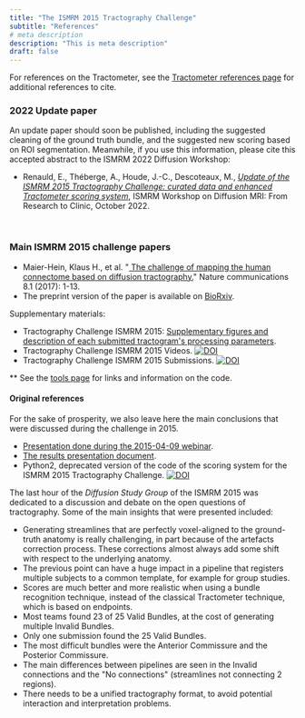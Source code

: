 ```yaml
---
title: "The ISMRM 2015 Tractography Challenge"
subtitle: "References"
# meta description
description: "This is meta description"
draft: false
---
```



For references on the Tractometer, see the <a href="/tractometer/references">Tractometer references page</a> for additional references to cite.


### 2022 Update paper

An update paper should soon be published, including the suggested cleaning of the ground truth bundle, and the suggested new scoring based on ROI segmentation. Meanwhile, if you use this information, please cite this accepted abstract to the ISMRM 2022 Diffusion Workshop:

- Renauld, E., Théberge, A., Houde, J.-C., Descoteaux, M., <a href="/papers/ISMRM_Abstract_DSG.pdf"> *Update of the ISMRM 2015 Tractography Challenge: curated data and enhanced Tractometer scoring system*</a>, ISMRM Workshop on Diffusion MRI: From Research to Clinic, October 2022. 


<br>

### Main ISMRM 2015 challenge papers

- Maier-Hein, Klaus H., et al. "<a href="https://www.nature.com/articles/s41467-017-01285-x?report=reader" target="_blank"> The challenge of mapping the human connectome based on diffusion tractography.</a>" Nature communications 8.1 (2017): 1-13.
- The preprint version of the paper is available on <a href="http://www.biorxiv.org/content/early/2016/11/21/084137" target="_blank">BioRxiv</a>.

Supplementary materials:

  [comment]: <> (Maier-Hein, K. H. <i>et al</i>. Tractography Challenge ISMRM 2015 Data. <a href="https://doi.org/10.5281/zenodo.572345"><img src="https://zenodo.org/badge/DOI/10.5281/zenodo.572345.svg" alt="DOI"></a>)
  [comment]: <> ( Maier-Hein, K. H. <i>et al</i>. Tractography Challenge ISMRM 2015 High-resolution Data. <a href="https://doi.org/10.5281/zenodo.579933"><img src="https://zenodo.org/badge/DOI/10.5281/zenodo.579933.svg" alt="DOI"></a>)

- Tractography Challenge ISMRM 2015: <a href="https://static-content.springer.com/esm/art%3A10.1038%2Fs41467-017-01285-x/MediaObjects/41467_2017_1285_MOESM1_ESM.pdf"> Supplementary figures and description of each submitted tractogram's processing parameters</a>.
- Tractography Challenge ISMRM 2015 Videos.  <a href="https://doi.org/10.5281/zenodo.580067"><img src="https://zenodo.org/badge/DOI/10.5281/zenodo.580067.svg" alt="DOI"></a>
- Tractography Challenge ISMRM 2015 Submissions.  <a href="https://doi.org/10.5281/zenodo.840086"><img src="https://zenodo.org/badge/DOI/10.5281/zenodo.840086.svg" alt="DOI"></a>

** See the <a href="/ismrm2015/tools">tools page</a> for links and information on the code.

#### Original references

For the sake of prosperity, we also leave here the main conclusions that were discussed during the challenge in 2015.

- <a href="/papers/challenge_webinar_presentation.pdf">Presentation done during the 2015-04-09 webinar</a>.
- <a href="/papers/ismrm_presentation_ResultTractometer.pdf"> The results presentation document</a>.
- Python2, deprecated version of the code of the scoring system for the ISMRM 2015 Tractography Challenge. <a href="https://doi.org/10.5281/zenodo.810130"><img src="https://zenodo.org/badge/DOI/10.5281/zenodo.810130.svg" alt="DOI"></a>

The last hour of the <i>Diffusion Study Group</i> of the ISMRM 2015 was dedicated to a discussion and debate on the open questions of tractography. Some of the main insights that were presented included:

- Generating streamlines that are perfectly voxel-aligned to the ground-truth anatomy is really challenging, in part because of the artefacts correction process. These corrections almost always add some shift with respect to the underlying anatomy. 
- The previous point can have a huge impact in a pipeline that registers multiple subjects to a common template, for example for group studies.
- Scores are much better and more realistic when using a bundle recognition technique, instead of the classical Tractometer technique, which is based on endpoints.
-  Most teams found 23 of 25 Valid Bundles, at the cost of generating multiple Invalid Bundles. 
- Only one submission found the 25 Valid Bundles.
- The most difficult bundles were the Anterior Commissure and the Posterior Commissure.
- The main differences between pipelines are seen in the Invalid connections and the "No connections" (streamlines not connecting 2 regions). 
- There needs to be a unified tractography format, to avoid potential interaction and interpretation problems.

